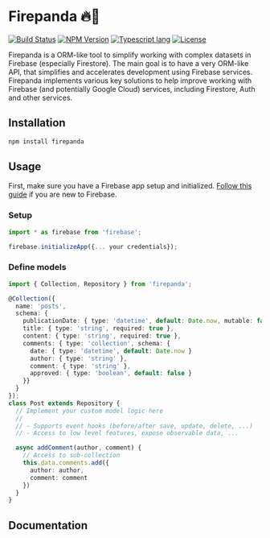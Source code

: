 # Firepanda 🔥🐼

[![Build Status](https://travis-ci.com/wovalle/firepanda.svg?token=KsyisFHzgCusk2sapuJe&branch=master)](https://travis-ci.com/polysign/firepanda)
[![NPM Version](https://img.shields.io/npm/v/firepanda.svg?style=flat)](https://www.npmjs.com/package/firepanda)
[![Typescript lang](https://img.shields.io/badge/Language-Typescript-Blue.svg)](https://www.typescriptlang.org)
[![License](https://img.shields.io/npm/l/firepanda.svg?style=flat)](https://www.npmjs.com/package/firepanda)

Firepanda is a ORM-like tool to simplify working with complex datasets in Firebase (especially Firestore). The main goal is to have a very ORM-like API, that simplifies and accelerates development using Firebase services. Firepanda implements various key solutions to help improve working with Firebase (and potentially Google Cloud) services, including Firestore, Auth and other services.

## Installation

```bash
npm install firepanda
```

## Usage

First, make sure you have a Firebase app setup and initialized. [Follow this guide](https://firebase.google.com/docs/firestore/quickstart#initialize) if you are new to Firebase.

### Setup

```typescript
import * as firebase from 'firebase';

firebase.initializeApp({... your credentials});
```

### Define models
```typescript
import { Collection, Repository } from 'firepanda';

@Collection({
  name: 'posts',
  schema: {
    publicationDate: { type: 'datetime', default: Date.now, mutable: false },
    title: { type: 'string', required: true },
    content: { type: 'string', required: true },
    comments: { type: 'collection', schema: {
      date: { type: 'datetime', default: Date.now }
      author: { type: 'string' },
      comment: { type: 'string' },
      approved: { type: 'boolean', default: false }
    }}
  }
});
class Post extends Repository {
  // Implement your custom model logic here
  //
  // - Supports event hooks (before/after save, update, delete, ...)
  // - Access to low level features, expose observable data, ...

  async addComment(author, comment) {
    // Access to sub-collection
    this.data.comments.add({
      author: author,
      comment: comment
    })
  }
}
```

## Documentation
